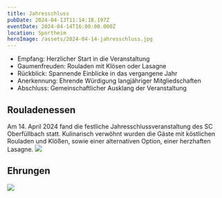 ```yaml
---
title: Jahresschluss
pubDate: 2024-04-13T11:14:18.197Z
eventDate: 2024-04-14T16:00:00.000Z
location: Sportheim
heroImage: /assets/2024-04-14-jahresschluss.jpg
---
```


 - Empfang: Herzlicher Start in die Veranstaltung
 - Gaumenfreuden: Rouladen mit Klösen oder Lasagne
 - Rückblick: Spannende Einblicke in das vergangene Jahr
 - Anerkennung: Ehrende Würdigung langjähriger Mitgliedschaften
 - Abschluss: Gemeinschaftlicher Ausklang der Veranstaltung

## Rouladenessen
Am 14. April 2024 fand die festliche Jahresschlussveranstaltung des SC Oberfüllbach statt. Kulinarisch verwöhnt wurden die Gäste mit köstlichen Rouladen und Klößen, sowie einer alternativen Option, einer herzhaften Lasagne.
![](/assets/2024-04-14-rouladen.jpg)

## Ehrungen
![](/assets/2024-04-14-Ehrungen.jpg)

